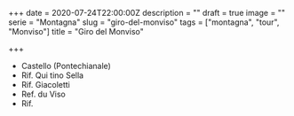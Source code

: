 +++
date = 2020-07-24T22:00:00Z
description = ""
draft = true
image = ""
serie = "Montagna"
slug = "giro-del-monviso"
tags = ["montagna", "tour", "Monviso"]
title = "Giro del Monviso"

+++
* Castello (Pontechianale)
* Rif. Qui tino Sella
* Rif. Giacoletti
* Ref. du Viso
* Rif. 